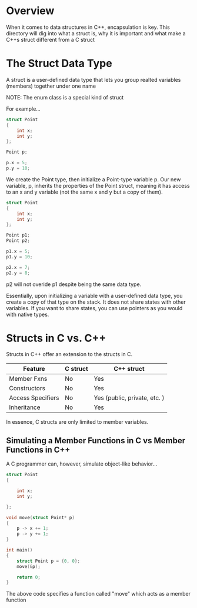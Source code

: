 # Overview

When it comes to data structures in C++, encapsulation is key. This directory will dig into what a struct is, why it is important and what make a C++s struct different from a C struct

# The Struct Data Type

A struct is a user-defined data type that lets you group realted variables (members) together under one name

NOTE: The enum class is a special kind of struct

For example...

```cpp
struct Point
{
    int x;
    int y;
};

Point p;

p.x = 5;
p.y = 10;
```

We create the Point type, then initialize a Point-type variable p.
Our new variable, p, inherits the properties of the Point struct, meaning it has access to an x and y variable (not the same x and y but a copy of them).

```cpp
struct Point
{
    int x;
    int y;
};

Point p1;
Point p2;

p1.x = 5;
p1.y = 10;

p2.x = 7;
p2.y = 8;
```

p2 will not overide p1 despite being the same data type.

Essentially, upon initializing a variable with a user-defined data type, you create a copy of that type on the stack. It does not share states with other variables.
If you want to share states, you can use pointers as you would with native types.

# Structs in C vs. C++

Structs in C++ offer an extension to the structs in C.

|    Feature         |    C struct   |          C++ struct          |
| -------------      | ------------- | ---------------------------- |
| Member Fxns        |      No       |              Yes             |
| Constructors       |      No       |              Yes             |
| Access Specifiers  |      No       | Yes (public, private, etc. ) |
| Inheritance        |      No       |              Yes             |

In essence, C structs are only limited to member variables.

## Simulating a Member Functions in C vs Member Functions in C++

A C programmer can, however, simulate object-like behavior...

```c
struct Point 
{

    int x;
    int y;

};

void move(struct Point* p)
{
    p -> x += 1;
    p -> y += 1;
}

int main()
{
    struct Point p = {0, 0};
    move(&p);

    return 0;
}
```

The above code specifies a function called "move" which acts as a member function